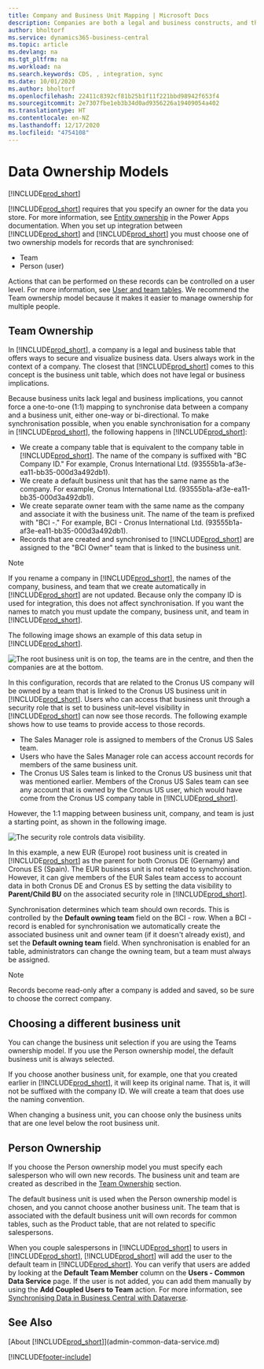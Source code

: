 ```yaml
---
title: Company and Business Unit Mapping | Microsoft Docs
description: Companies are both a legal and business constructs, and they are used to secure and visualize business data.
author: bholtorf
ms.service: dynamics365-business-central
ms.topic: article
ms.devlang: na
ms.tgt_pltfrm: na
ms.workload: na
ms.search.keywords: CDS, , integration, sync
ms.date: 10/01/2020
ms.author: bholtorf
ms.openlocfilehash: 22411c8392cf81b25b1f11f221bbd98942f653f4
ms.sourcegitcommit: 2e7307fbe1eb3b34d0ad9356226a19409054a402
ms.translationtype: HT
ms.contentlocale: en-NZ
ms.lasthandoff: 12/17/2020
ms.locfileid: "4754108"
---
```

# <a name="data-ownership-models"></a>Data Ownership Models
[!INCLUDE[prod_short](includes/cc_data_platform_banner.md)]

[!INCLUDE[prod_short](includes/cds_long_md.md)] requires that you specify an owner for the data you store. For more information, see [Entity ownership](https://docs.microsoft.com/powerapps/maker/common-data-service/types-of-tables#table-ownership) in the Power Apps documentation. When you set up integration between [!INCLUDE[prod_short](includes/cds_long_md.md)] and [!INCLUDE[prod_short](includes/prod_short.md)] you must choose one of two ownership models for records that are synchronised:

* Team 
* Person (user)

Actions that can be performed on these records can be controlled on a user level. For more information, see [User and team tables](https://docs.microsoft.com/powerapps/developer/common-data-service/user-team-tables). We recommend the Team ownership model because it makes it easier to manage ownership for multiple people.

## <a name="team-ownership"></a>Team Ownership
In [!INCLUDE[prod_short](includes/prod_short.md)], a company is a legal and business table that offers ways to secure and visualize business data. Users always work in the context of a company. The closest that [!INCLUDE[prod_short](includes/cds_long_md.md)] comes to this concept is the business unit table, which does not have legal or business implications.

Because business units lack legal and business implications, you cannot force a one-to-one (1:1) mapping to synchronise data between a company and a business unit, either one-way or bi-directional. To make synchronisation possible, when you enable synchronisation for a company in [!INCLUDE[prod_short](includes/prod_short.md)], the following happens in [!INCLUDE[prod_short](includes/cds_long_md.md)]:

* We create a company table that is equivalent to the company table in [!INCLUDE[prod_short](includes/prod_short.md)]. The name of the company is suffixed with "BC Company ID." For example, Cronus International Ltd. (93555b1a-af3e-ea11-bb35-000d3a492db1).
* We create a default business unit that has the same name as the company. For example, Cronus International Ltd. (93555b1a-af3e-ea11-bb35-000d3a492db1).
* We create separate owner team with the same name as the company and associate it with the business unit. The name of the team is prefixed with "BCI -." For example, BCI - Cronus International Ltd. (93555b1a-af3e-ea11-bb35-000d3a492db1).
* Records that are created and synchronised to [!INCLUDE[prod_short](includes/cds_long_md.md)] are assigned to the "BCI Owner" team that is linked to the business unit.

> [!NOTE]
> If you rename a company in [!INCLUDE[prod_short](includes/prod_short.md)], the names of the company, business, and team that we create automatically in [!INCLUDE[prod_short](includes/cds_long_md.md)] are not updated. Because only the company ID is used for integration, this does not affect synchronisation. If you want the names to match you must update the company, business unit, and team in [!INCLUDE[prod_short](includes/cds_long_md.md)].

The following image shows an example of this data setup in [!INCLUDE[prod_short](includes/cds_long_md.md)].

![The root business unit is on top, the teams are in the centre, and then the companies are at the bottom.](media/cds_bu_team_company.png)

In this configuration, records that are related to the Cronus US company will be owned by a team that is linked to the Cronus US <ID> business unit in [!INCLUDE[prod_short](includes/cds_long_md.md)]. Users who can access that business unit through a security role that is set to business unit–level visibility in [!INCLUDE[prod_short](includes/cds_long_md.md)] can now see those records. The following example shows how to use teams to provide access to those records.

* The Sales Manager role is assigned to members of the Cronus US Sales team.
* Users who have the Sales Manager role can access account records for members of the same business unit.
* The Cronus US Sales team is linked to the Cronus US business unit that was mentioned earlier. Members of the Cronus US Sales team can see any account that is owned by the Cronus US <ID> user, which would have come from the Cronus US company table in [!INCLUDE[prod_short](includes/prod_short.md)].

However, the 1:1 mapping between business unit, company, and team is just a starting point, as shown in the following image.

![The security role controls data visibility.](media/cds_bu_team_company_2.png)

In this example, a new EUR (Europe) root business unit is created in [!INCLUDE[prod_short](includes/cds_long_md.md)] as the parent for both Cronus DE (Gernamy) and Cronus ES (Spain). The EUR business unit is not related to synchronisation. However, it can give members of the EUR Sales team access to account data in both Cronus DE and Cronus ES by setting the data visibility to **Parent/Child BU** on the associated security role in [!INCLUDE[prod_short](includes/cds_long_md.md)].

Synchronisation determines which team should own records. This is controlled by the **Default owning team** field on the BCI - <ID> row. When a BCI - <ID> record is enabled for synchronisation we automatically create the associated business unit and owner team (if it doesn't already exist), and set the **Default owning team** field. When synchronisation is enabled for an table, administrators can change the owning team, but a team must always be assigned.

> [!NOTE]
> Records become read-only after a company is added and saved, so be sure to choose the correct company.

## <a name="choosing-a-different-business-unit"></a>Choosing a different business unit
You can change the business unit selection if you are using the Teams ownership model. If you use the Person ownership model, the default business unit is always selected. 

If you choose another business unit, for example, one that you created earlier in [!INCLUDE[prod_short](includes/cds_long_md.md)], it will keep its original name. That is, it will not be suffixed with the company ID. We will create a team that does use the naming convention.

When changing a business unit, you can choose only the business units that are one level below the root business unit.

## <a name="person-ownership"></a>Person Ownership
If you choose the Person ownership model you must specify each salesperson who will own new records. The business unit and team are created as described in the [Team Ownership](admin-cds-company-concept.md#team-ownership) section.

The default business unit is used when the Person ownership model is chosen, and you cannot choose another business unit. The team that is associated with the default business unit will own records for common tables, such as the Product table, that are not related to specific salespersons.

When you couple salespersons in [!INCLUDE[prod_short](includes/prod_short.md)] to users in [!INCLUDE[prod_short](includes/cds_long_md.md)], [!INCLUDE[prod_short](includes/prod_short.md)] will add the user to the default team in [!INCLUDE[prod_short](includes/cds_long_md.md)]. You can verify that users are added by looking at the **Default Team Member** column on the **Users - Common Data Service** page. If the user is not added, you can add them manually by using the **Add Coupled Users to Team** action. For more information, see [Synchronising Data in Business Central with Dataverse](admin-synchronizing-business-central-and-sales.md).

## <a name="see-also"></a>See Also
[About [!INCLUDE[prod_short](includes/cds_long_md.md)]](admin-common-data-service.md)

[!INCLUDE[footer-include](includes/footer-banner.md)]